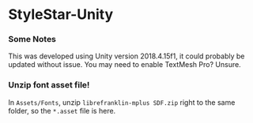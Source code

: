 # StyleStar-Unity
 
 
### Some Notes

This was developed using Unity version 2018.4.15f1, it could probably be updated without issue.
You may need to enable TextMesh Pro? Unsure.
 
 
### Unzip font asset file!

In `Assets/Fonts`, unzip `librefranklin-mplus SDF.zip` right to the same folder, so the `*.asset` file is here.
